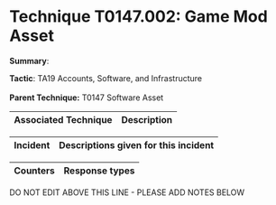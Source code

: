 # Technique T0147.002: Game Mod Asset

**Summary**: 

**Tactic**: TA19 Accounts, Software, and Infrastructure <br><br>**Parent Technique:** T0147 Software Asset


| Associated Technique | Description |
| --------- | ------------------------- |



| Incident | Descriptions given for this incident |
| -------- | -------------------- |



| Counters | Response types |
| -------- | -------------- |


DO NOT EDIT ABOVE THIS LINE - PLEASE ADD NOTES BELOW